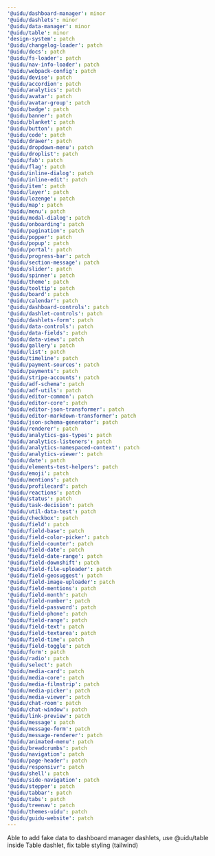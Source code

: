 ```yaml
---
'@uidu/dashboard-manager': minor
'@uidu/dashlets': minor
'@uidu/data-manager': minor
'@uidu/table': minor
'design-system': patch
'@uidu/changelog-loader': patch
'@uidu/docs': patch
'@uidu/fs-loader': patch
'@uidu/nav-info-loader': patch
'@uidu/webpack-config': patch
'@uidu/devise': patch
'@uidu/accordion': patch
'@uidu/analytics': patch
'@uidu/avatar': patch
'@uidu/avatar-group': patch
'@uidu/badge': patch
'@uidu/banner': patch
'@uidu/blanket': patch
'@uidu/button': patch
'@uidu/code': patch
'@uidu/drawer': patch
'@uidu/dropdown-menu': patch
'@uidu/droplist': patch
'@uidu/fab': patch
'@uidu/flag': patch
'@uidu/inline-dialog': patch
'@uidu/inline-edit': patch
'@uidu/item': patch
'@uidu/layer': patch
'@uidu/lozenge': patch
'@uidu/map': patch
'@uidu/menu': patch
'@uidu/modal-dialog': patch
'@uidu/onboarding': patch
'@uidu/pagination': patch
'@uidu/popper': patch
'@uidu/popup': patch
'@uidu/portal': patch
'@uidu/progress-bar': patch
'@uidu/section-message': patch
'@uidu/slider': patch
'@uidu/spinner': patch
'@uidu/theme': patch
'@uidu/tooltip': patch
'@uidu/board': patch
'@uidu/calendar': patch
'@uidu/dashboard-controls': patch
'@uidu/dashlet-controls': patch
'@uidu/dashlets-form': patch
'@uidu/data-controls': patch
'@uidu/data-fields': patch
'@uidu/data-views': patch
'@uidu/gallery': patch
'@uidu/list': patch
'@uidu/timeline': patch
'@uidu/payment-sources': patch
'@uidu/payments': patch
'@uidu/stripe-accounts': patch
'@uidu/adf-schema': patch
'@uidu/adf-utils': patch
'@uidu/editor-common': patch
'@uidu/editor-core': patch
'@uidu/editor-json-transformer': patch
'@uidu/editor-markdown-transformer': patch
'@uidu/json-schema-generator': patch
'@uidu/renderer': patch
'@uidu/analytics-gas-types': patch
'@uidu/analytics-listeners': patch
'@uidu/analytics-namespaced-context': patch
'@uidu/analytics-viewer': patch
'@uidu/date': patch
'@uidu/elements-test-helpers': patch
'@uidu/emoji': patch
'@uidu/mentions': patch
'@uidu/profilecard': patch
'@uidu/reactions': patch
'@uidu/status': patch
'@uidu/task-decision': patch
'@uidu/util-data-test': patch
'@uidu/checkbox': patch
'@uidu/field': patch
'@uidu/field-base': patch
'@uidu/field-color-picker': patch
'@uidu/field-counter': patch
'@uidu/field-date': patch
'@uidu/field-date-range': patch
'@uidu/field-downshift': patch
'@uidu/field-file-uploader': patch
'@uidu/field-geosuggest': patch
'@uidu/field-image-uploader': patch
'@uidu/field-mentions': patch
'@uidu/field-month': patch
'@uidu/field-number': patch
'@uidu/field-password': patch
'@uidu/field-phone': patch
'@uidu/field-range': patch
'@uidu/field-text': patch
'@uidu/field-textarea': patch
'@uidu/field-time': patch
'@uidu/field-toggle': patch
'@uidu/form': patch
'@uidu/radio': patch
'@uidu/select': patch
'@uidu/media-card': patch
'@uidu/media-core': patch
'@uidu/media-filmstrip': patch
'@uidu/media-picker': patch
'@uidu/media-viewer': patch
'@uidu/chat-room': patch
'@uidu/chat-window': patch
'@uidu/link-preview': patch
'@uidu/message': patch
'@uidu/message-form': patch
'@uidu/message-renderer': patch
'@uidu/animated-menu': patch
'@uidu/breadcrumbs': patch
'@uidu/navigation': patch
'@uidu/page-header': patch
'@uidu/responsivr': patch
'@uidu/shell': patch
'@uidu/side-navigation': patch
'@uidu/stepper': patch
'@uidu/tabbar': patch
'@uidu/tabs': patch
'@uidu/treenav': patch
'@uidu/themes-uidu': patch
'@uidu/guidu-website': patch
---
```


Able to add fake data to dashboard manager dashlets, use @uidu/table inside Table dashlet, fix table styling (tailwind)
